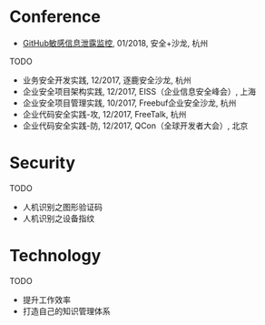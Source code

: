 # Conference
- [GitHub敏感信息泄露监控](GitHub敏感信息泄露监控.md), 01/2018, 安全+沙龙, 杭州

TODO
- 业务安全开发实践, 12/2017, 逐鹿安全沙龙, 杭州
- 企业安全项目架构实践, 12/2017, EISS（企业信息安全峰会）, 上海
- 企业安全项目管理实践, 10/2017, Freebuf企业安全沙龙, 杭州
- 企业代码安全实践-攻, 12/2017, FreeTalk, 杭州
- 企业代码安全实践-防, 12/2017, QCon（全球开发者大会）, 北京

# Security
TODO
- 人机识别之图形验证码
- 人机识别之设备指纹

# Technology
TODO
- 提升工作效率
- 打造自己的知识管理体系
